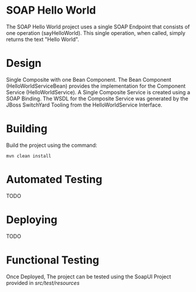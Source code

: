 SOAP Hello World
=======

The SOAP Hello World project uses a single SOAP Endpoint that consists of one operation (sayHelloWorld). This single operation, when called, simply returns the text "Hello World".

Design
======
Single Composite with one Bean Component. The Bean Component (HelloWorldServiceBean) provides the implementation for the Component Service (HelloWorldService). A Single Composite Service is created using a SOAP Binding. The WSDL for the Composite Service was generated by the JBoss SwitchYard Tooling from the HelloWorldService Interface.

Building
======
Build the project using the command:

    mvn clean install

Automated Testing
=====
TODO

Deploying
=====
TODO

Functional Testing
======
Once Deployed, The project can be tested using the SoapUI Project provided in *src/test/resources*

